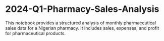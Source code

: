 # 2024-Q1-Pharmacy-Sales-Analysis
This notebook provides a structured analysis of monthly pharmaceutical sales data for a Nigerian pharmacy. It includes sales, expenses, and profit for pharmaceutical products.
